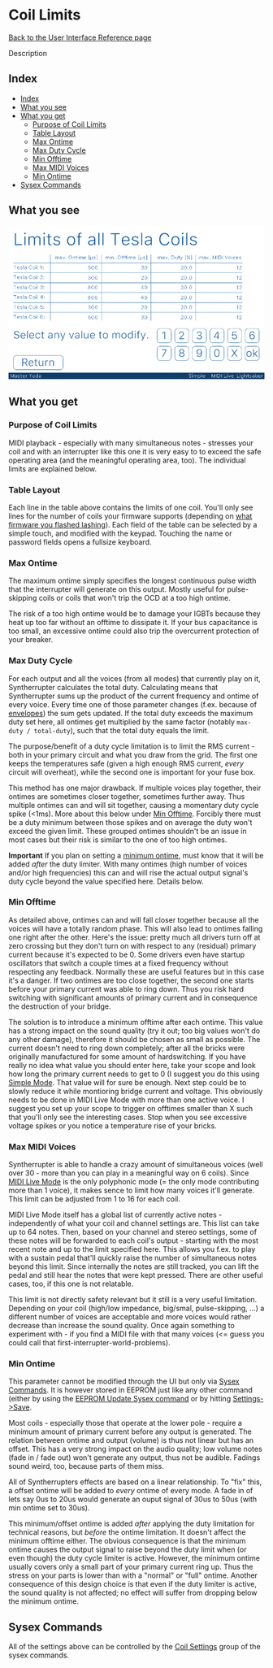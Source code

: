 # Coil Limits

[Back to the User Interface Reference page](README.md#readme)

Description

## Index
* [Index](#index)
* [What you see](#what-you-get)
* [What you get](#what-you-get)
  * [Purpose of Coil Limits](#purpose-of-coil-limits)
  * [Table Layout](#table-layout)
  * [Max Ontime](#max-ontime)
  * [Max Duty Cycle](#max-duty-cycle)
  * [Min Offtime](#min-offtime)
  * [Max MIDI Voices](#max-midi-voices)
  * [Min Ontime](#min-ontime)
* [Sysex Commands](#sysex-commands)

## What you see

![Coil Limits](/Documentation/Pictures/UI/Coil%20Limits.png)

## What you get

### Purpose of Coil Limits

MIDI playback - especially with many simultaneous notes - stresses your coil and with an interrupter like this one it is very easy to to exceed the safe operating area (and the meaningful operating area, too). The individual limits are explained below.

### Table Layout

Each line in the table above contains the limits of one coil. You'll only see lines for the number of coils your firmware supports (depending on [what firmware you flashed lashing](/Documentation/Wiki/Firmware%20Flashing.md#steps-for-flashing)). Each field of the table can be selected by a simple touch, and modified with the keypad. Touching the name or password fields opens a fullsize keyboard. 

### Max Ontime

The maximum ontime simply specifies the longest continuous pulse width that the interrupter will generate on this output. Mostly useful for pulse-skipping coils or coils that won't trip the OCD at a too high ontime. 

The risk of a too high ontime would be to damage your IGBTs because they heat up too far without an offtime to dissipate it. If your bus capacitance is too small, an excessive ontime could also trip the overcurrent protection of your breaker. 

### Max Duty Cycle

For each output and all the voices (from all modes) that currently play on it, Syntherrupter calculates the total duty. Calculating means that Syntherrupter sums up the product of the current frequency and ontime of every voice. Every time one of those parameter changes (f.ex. because of [envelopes]()) the sum gets updated. If the total duty exceeds the maximum duty set here, all ontimes get multiplied by the same factor (notably `max-duty / total-duty`), such that the total duty equals the limit. 

The purpose/benefit of a duty cycle limitation is to limit the RMS current - both in your primary circuit and what you draw from the grid. The first one keeps the temperatures safe (given a high enough RMS current, *every* circuit will overheat), while the second one is important for your fuse box. 

This method has one major drawback. If multiple voices play together, their ontimes are sometimes closer together, sometimes further away. Thus multiple ontimes can and will sit together, causing a momentary duty cycle spike (<1ms). More about this below under [Min Offtime](#min-offtime). Forcibly there must be a duty minimum between those spikes and on average the duty won't exceed the given limit. These grouped ontimes shouldn't be an issue in most cases but their risk is similar to the one of too high ontimes. 

**Important** If you plan on setting a [minimum ontime](#min-ontime), must know that it will be added *after* the duty limiter. With many ontimes (high number of voices and/or high frequencies) this can and will rise the actual output signal's duty cycle beyond the value specified here. Details below.

### Min Offtime

As detailed above, ontimes can and will fall closer together because all the voices will have a totally random phase. This will also lead to ontimes falling one right after the other. Here's the issue: pretty much all drivers turn off at zero crossing but they don't turn on with respect to any (residual) primary current because it's expected to be 0. Some drivers even have startup oscillators that switch a couple times at a fixed frequency without respecting any feedback. Normally these are useful features but in this case it's a danger. If two ontimes are too close together, the second one starts before your primary current was able to ring down. Thus you risk hard switching with significant amounts of primary current and in consequence the destruction of your bridge. 

The solution is to introduce a minimum offtime after each ontime. This value has a strong impact on the sound quality (try it out; too big values won't do any other damage), therefore it should be chosen as small as possible. The current doesn't need to ring down completely; after all the bricks were originally manufactured for some amount of hardswitching. If you have really no idea what value you should enter here, take your scope and look how long the primary current needs to get to 0 (I suggest you do this using [Simple Mode](Simple.md#readme). That value will for sure be enough. Next step could be to slowly reduce it while montioring bridge current and voltage. This obviously needs to be done in MIDI Live Mode with more than one active voice. I suggest you set up your scope to trigger on offtimes smaller than X such that you'll only see the interesting cases. Stop when you see excessive voltage spikes or you notice a temperature rise of your bricks.

### Max MIDI Voices

Syntherrupter is able to handle a crazy amount of simultaneous voices (well over 30 - more than you can play in a meaningful way on 6 coils). Since [MIDI Live Mode](MIDI%20Live.md#readme) is the only polyphonic mode (= the only mode contributing more than 1 voice), it makes sence to limit how many voices it'll generate. This limit can be adjusted from 1 to 16 for each coil. 

MIDI Live Mode itself has a global list of currently active notes - independently of what your coil and channel settings are. This list can take up to 64 notes. Then, based on your channel and stereo settings, some of these notes will be forwarded to each coil's output - starting with the most recent note and up to the limit specified here. This allows you f.ex. to play with a sustain pedal that'll quickly raise the number of simultaneous notes beyond this limit. Since internally the notes are still tracked, you can lift the pedal and still hear the notes that were kept pressed. There are other useful cases, too, if this one is not relatable.

This limit is not directly safety relevant but it still is a very useful limitation. Depending on your coil (high/low impedance, big/smal, pulse-skipping, ...) a different number of voices are acceptable and more voices would rather decrease than increase the sound quality. Once again something to experiment with - if you find a MIDI file with that many voices (<= guess you could call that first-interrupter-world-problems). 

### Min Ontime

This parameter cannot be modified through the UI but only via [Sysex Commands](#sysex-commands). It is however stored in EEPROM just like any other command (either by using the [EEPROM Update Sysex command](Custom%20MIDI%20Commands.md#0x200-0x21f-eeprom-and-other-control-commands) or by hitting [Settings->Save](Settings.md#savereturn-to-main-menu).

Most coils - especially those that operate at the lower pole - require a minimum amount of primary current before any output is generated. The relation between ontime and output (volume) is thus not linear but has an offset. This has a very strong impact on the audio quality; low volume notes (fade in / fade out) won't generate any output, thus not be audible. Fadings sound weird, too, because parts of them miss. 

All of Syntherrupters effects are based on a linear relationship. To "fix" this, a offset ontime will be added to *every* ontime of every mode. A fade in of lets say 0us to 20us would generate an ouput signal of 30us to 50us (with min ontime set to 30us). 

This minimum/offset ontime is added *after* applying the duty limitation for technical reasons, but *before* the ontime limitation. It doesn't affect the minimum offtime either. The obvious consequence is that the minimum ontime causes the output signal to raise beyond the duty limit when (or even though) the duty cycle limiter is active. However, the minimum ontime usually covers only a small part of your primary current ring up. Thus the stress on your parts is lower than with a "normal" or "full" ontime. Another consequence of this design choice is that even if the duty limiter is active, the sound quality is not affected; no effect will suffer from dropping below the minimum ontime. 

## Sysex Commands

All of the settings above can be controlled by the [Coil Settings](Custom%20MIDI%20Commands.md#0x260-0x27f-coil-settings) group of the sysex commands.
